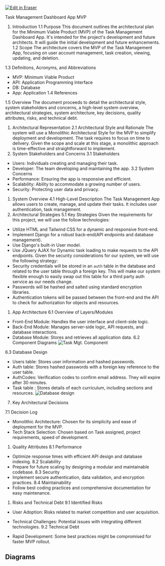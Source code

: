 <p><a target="_blank" href="https://app.eraser.io/workspace/pqCx9JVttXYKuNk2ju6p" id="edit-in-eraser-github-link"><img alt="Edit in Eraser" src="https://firebasestorage.googleapis.com/v0/b/second-petal-295822.appspot.com/o/images%2Fgithub%2FOpen%20in%20Eraser.svg?alt=media&amp;token=968381c8-a7e7-472a-8ed6-4a6626da5501"></a></p>

Task Management Dashboard App MVP

1. Introduction
1.1 Purpose
This document outlines the architectural plan for the Minimum Viable Product (MVP) of the Task Management Dashboard App. It's intended for the project's development and future architects. It will guide the initial development and future enhancements.
1.2 Scope
The architecture covers the MVP of the Task Management App, focusing on user account management, task creation, viewing, updating, and deletion.

1.3 Definitions, Acronyms, and Abbreviations 

- MVP: Minimum Viable Product 
- API: Application Programming Interface 
- DB: Database
- App: Application
1.4 References

1.5 Overview
The document proceeds to detail the architectural style, system stakeholders and concerns, a high-level system overview, architectural strategies, system architecture, key decisions, quality attributes, risks, and technical debt.

1. Architectural Representation
2.1 Architectural Style and Rationale
The system will use a Monolithic Architectural Style for the MVP to simplify deployment and development. The task requires to focus on time to delivery. Given the scope and scale at this stage, a monolithic approach is time-effective and straightforward to implement.
2. System Stakeholders and Concerns
3.1 Stakeholders
- Users: Individuals creating and managing their task.
- Developer: The team developing and maintaining the app.
3.2 System Concerns
- Performance: Ensuring the app is responsive and efficient.
- Scalability: Ability to accommodate a growing number of users.
- Security: Protecting user data and privacy.
1. System Overview
4.1 High-Level Description
The Task Management App allows users to create, manage, and update their tasks. It includes user authentication, task management.
2. Architectural Strategies
5.1 Key Strategies
Given the requirements for this project, we will use the follow technologies:
- Utilize HTML and Tailwind CSS for a dynamic and responsive front-end. 
- Implement Django for a robust back-end(API endpoints and database management).
- Use Django's built-in User model. 
- Use JQuery AJAX for Dynamic task loading to make requests to the API endpoints.
Given the security considerations for our system, we will use the following strategy:
- Security credentials will be stored in an `auth`  table in the database and related to the user table through a foreign key. This will make our system flexible enough to easily swap out this table for a third party auth service as our needs change.
- Passwords will be hashed and salted using standard encryption libraries.
- Authentication tokens will be passed between the front-end and the API to check for authorization for objects and resources.
1. App Architecture
6.1 Overview of Layers/Modules

- Front-End Module: Handles the user interface and client-side logic.
- Back-End Module: Manages server-side logic, API requests, and database interactions.
- Database Module: Stores and retrieves all application data.
6.2 Component Diagrams
![Task Mgt. Component](/.eraser/pqCx9JVttXYKuNk2ju6p___LGpJOnbYLnQnYB9rdGHkpn0yBjH3___---figure---MEWcaks_p90OJQTmuWsBV---figure---lTVO0ZxvHsp_ElUJ-B-K1A.png "Task Mgt. Component")



6.3 Database Design

- Users table: Stores user information and hashed passwords.
- Auth table: Stores hashed passwords with a foreign key reference to the user table.
- AuthCodes: Verification codes to confirm email address. They will expire after 30 minutes.
- Task table : Stores details of each curriculum, including sections and resources.
![Database design](/.eraser/pqCx9JVttXYKuNk2ju6p___LGpJOnbYLnQnYB9rdGHkpn0yBjH3___---figure---mdkol_Z95sQjT1WPQpw6t---figure---9LT1_Cf7z65jE_2uyrKXiQ.png "Database design")

7. Key Architectural Decisions

7.1 Decision Log

- Monolithic Architecture: Chosen for its simplicity and ease of deployment for the MVP.
- Tech Stack Selection: Chosen based on Task assigned, project requirements, speed of development.
1. Quality Attributes
8.1 Performance

- Optimize response times with efficient API design and database indexing.
8.2 Scalability
- Prepare for future scaling by designing a modular and maintainable codebase.
8.3 Security
- Implement secure authentication, data validation, and encryption practices.
8.4 Maintainability
- Follow best coding practices and comprehensive documentation for easy maintenance.
1. Risks and Technical Debt
9.1 Identified Risks

- User Adoption: Risks related to market competition and user acquisition.
- Technical Challenges: Potential issues with integrating different technologies.
9.2 Technical Debt 

- Rapid Development: Some best practices might be compromised for faster MVP rollout.



<!-- eraser-additional-content -->
## Diagrams
<!-- eraser-additional-files -->
<a href="/design_docs/project_architecture-Database Design with SQL-1.eraserdiagram" data-element-id="4T3a98u1bgTbF7lcdiuUw"><img src="/.eraser/pqCx9JVttXYKuNk2ju6p___LGpJOnbYLnQnYB9rdGHkpn0yBjH3___---diagram----922c8ecde7afbb5f982096fbb8d8c543-Database-Design-with-SQL.png" alt="" data-element-id="4T3a98u1bgTbF7lcdiuUw" /></a>
<!-- end-eraser-additional-files -->
<!-- end-eraser-additional-content -->
<!--- Eraser file: https://app.eraser.io/workspace/pqCx9JVttXYKuNk2ju6p --->